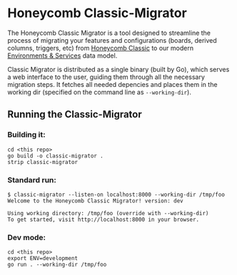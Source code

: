 # Honeycomb Classic-Migrator

The Honeycomb Classic Migrator is a tool designed to streamline the process of migrating your features and configurations (boards, derived columns, triggers, etc) from [Honeycomb Classic](https://docs.honeycomb.io/honeycomb-classic/) to our modern [Environments & Services](https://changelog.honeycomb.io/preview-new-environments-and-services-functionality-in-honeycomb!-227356) data model.

Classic Migrator is distributed as a single binary (built by Go), which serves a web interface to the user, guiding them through all the necessary migration steps. It fetches all needed depencies and places them in the working dir (specified on the command line as `--working-dir`).

## Running the Classic-Migrator

### Building it:
```
cd <this repo>
go build -o classic-migrator .
strip classic-migrator
```
### Standard run:
```
$ classic-migrator --listen-on localhost:8000 --working-dir /tmp/foo
Welcome to the Honeycomb Classic Migrator! version: dev

Using working directory: /tmp/foo (override with --working-dir)
To get started, visit http://localhost:8000 in your browser.
```

### Dev mode:
```
cd <this repo>
export ENV=development
go run . --working-dir /tmp/foo
```
